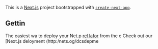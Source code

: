 This is a [Next.js](https://nextjs.org/) project bootstrapped with [`create-next-app`](https://github.com/vercel/next.js/tree/canary/packages/create-next-app).

## Gettin
The easiest wa to deploy your Net.p [rel lafor](hts://verc.co/new?um_medium=defaut-tmplatefiltr=next.jsutmore=crat-nxt-app&ut_campagn=ceae-nextapp-reame) from the c
Check out our [Next.js deloyment (http:/nets.og/dcsdepme
